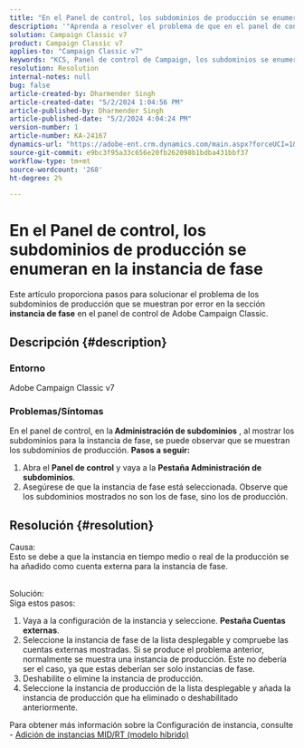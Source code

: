 ```yaml
---
title: "En el Panel de control, los subdominios de producción se enumeran en la instancia de fase"
description: '"Aprenda a resolver el problema de que en el panel de control de Campaign los subdominios de producción se enumeran en la instancia de fase en Adobe Campaign Classic".'
solution: Campaign Classic v7
product: Campaign Classic v7
applies-to: "Campaign Classic v7"
keywords: "KCS, Panel de control de Campaign, los subdominios se enumeran en la instancia de fase, Adobe Campaign Classic v7, ACC v7, administración de subdominios"
resolution: Resolution
internal-notes: null
bug: false
article-created-by: Dharmender Singh
article-created-date: "5/2/2024 1:04:56 PM"
article-published-by: Dharmender Singh
article-published-date: "5/2/2024 4:04:24 PM"
version-number: 1
article-number: KA-24167
dynamics-url: "https://adobe-ent.crm.dynamics.com/main.aspx?forceUCI=1&pagetype=entityrecord&etn=knowledgearticle&id=1acade8f-8408-ef11-9f8a-6045bd034c54"
source-git-commit: e9bc3f95a33c656e20fb262098b1bdba431bbf37
workflow-type: tm+mt
source-wordcount: '268'
ht-degree: 2%

---
```


# En el Panel de control, los subdominios de producción se enumeran en la instancia de fase


Este artículo proporciona pasos para solucionar el problema de los subdominios de producción que se muestran por error en la sección <b>instancia de fase</b> en el panel de control de Adobe Campaign Classic.

## Descripción {#description}


### <b>Entorno</b>

Adobe Campaign Classic v7



### <b>Problemas/Síntomas</b>

En el panel de control, en la<b> Administración de subdominios</b> , al mostrar los subdominios para la instancia de fase, se puede observar que se muestran los subdominios de producción.
<b>Pasos a seguir:</b>
1. Abra el <b>Panel de control</b> y vaya a la <b>Pestaña Administración de subdominios</b>.
2. Asegúrese de que la instancia de fase está seleccionada. Observe que los subdominios mostrados no son los de fase, sino los de producción.



## Resolución {#resolution}

Causa:<br>
Esto se debe a que la instancia en tiempo medio o real de la producción se ha añadido como cuenta externa para la instancia de fase.


<br>Solución:<br>
Siga estos pasos:

1. Vaya a la configuración de la instancia y seleccione. <b>Pestaña Cuentas externas</b>.
2. Seleccione la instancia de fase de la lista desplegable y compruebe las cuentas externas mostradas. Si se produce el problema anterior, normalmente se muestra una instancia de producción. Este no debería ser el caso, ya que estas deberían ser solo instancias de fase.
3. Deshabilite o elimine la instancia de producción.
4. Seleccione la instancia de producción de la lista desplegable y añada la instancia de producción que ha eliminado o deshabilitado anteriormente.


Para obtener más información sobre la Configuración de instancia, consulte - [Adición de instancias MID/RT (modelo híbrido)](https://experienceleague.adobe.com/en/docs/control-panel/using/instances-settings/external-accounts#add)
